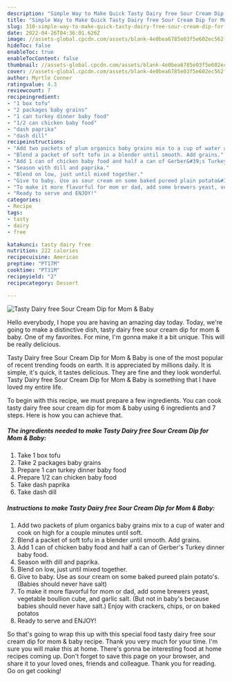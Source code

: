 ```yaml
---
description: "Simple Way to Make Quick Tasty Dairy free Sour Cream Dip for Mom & Baby"
title: "Simple Way to Make Quick Tasty Dairy free Sour Cream Dip for Mom & Baby"
slug: 310-simple-way-to-make-quick-tasty-dairy-free-sour-cream-dip-for-mom-and-amp-baby
date: 2022-04-26T04:36:01.626Z
image: //assets-global.cpcdn.com/assets/blank-4e0bea6785e03f5e602ec562f230caae08da540cada707380b4fe1bbebba43da.png
hideToc: false
enableToc: true
enableTocContent: false
thumbnail: //assets-global.cpcdn.com/assets/blank-4e0bea6785e03f5e602ec562f230caae08da540cada707380b4fe1bbebba43da.png
cover: //assets-global.cpcdn.com/assets/blank-4e0bea6785e03f5e602ec562f230caae08da540cada707380b4fe1bbebba43da.png
author: Myrtle Conner
ratingvalue: 4.3
reviewcount: 7
recipeingredient:
- "1 box tofu"
- "2 packages baby grains"
- "1 can turkey dinner baby food"
- "1/2 can chicken baby food"
- "dash paprika"
- "dash dill"
recipeinstructions:
- "Add two packets of plum organics baby grains mix to a cup of water and cook on high for a couple minutes until soft."
- "Blend a packet of soft tofu in a blender until smooth. Add grains."
- "Add 1 can of chicken baby food and half a can of Gerber&#39;s Turkey dinner baby food."
- "Season with dill and paprika."
- "Blend on low, just until mixed together."
- "Give to baby. Use as sour cream on some baked pureed plain potato&#39;s. (Babies should never have salt)"
- "To make it more flavorful for mom or dad, add some brewers yeast, vegetable boullion cube, and garlic salt. (But not in baby&#39;s because babies should never have salt.) Enjoy with crackers, chips, or on baked potatos"
- "Ready to serve and ENJOY!"
categories:
- Recipe
tags:
- tasty
- dairy
- free

katakunci: tasty dairy free 
nutrition: 222 calories
recipecuisine: American
preptime: "PT17M"
cooktime: "PT31M"
recipeyield: "2"
recipecategory: Dessert

---
```



![Tasty Dairy free Sour Cream Dip for Mom & Baby](//assets-global.cpcdn.com/assets/blank-4e0bea6785e03f5e602ec562f230caae08da540cada707380b4fe1bbebba43da.png)

Hello everybody, I hope you are having an amazing day today. Today, we're going to make a distinctive dish, tasty dairy free sour cream dip for mom & baby. One of my favorites. For mine, I'm gonna make it a bit unique. This will be really delicious.

Tasty Dairy free Sour Cream Dip for Mom & Baby is one of the most popular of recent trending foods on earth. It is appreciated by millions daily. It is simple, it's quick, it tastes delicious. They are fine and they look wonderful. Tasty Dairy free Sour Cream Dip for Mom & Baby is something that I have loved my entire life.




To begin with this recipe, we must prepare a few ingredients. You can cook tasty dairy free sour cream dip for mom & baby using 6 ingredients and 7 steps. Here is how you can achieve that.

<!--inarticleads1-->

##### The ingredients needed to make Tasty Dairy free Sour Cream Dip for Mom & Baby:

1. Take 1 box tofu
1. Take 2 packages baby grains
1. Prepare 1 can turkey dinner baby food
1. Prepare 1/2 can chicken baby food
1. Take dash paprika
1. Take dash dill




<!--inarticleads2-->

##### Instructions to make Tasty Dairy free Sour Cream Dip for Mom & Baby:

1. Add two packets of plum organics baby grains mix to a cup of water and cook on high for a couple minutes until soft.
1. Blend a packet of soft tofu in a blender until smooth. Add grains.
1. Add 1 can of chicken baby food and half a can of Gerber&#39;s Turkey dinner baby food.
1. Season with dill and paprika.
1. Blend on low, just until mixed together.
1. Give to baby. Use as sour cream on some baked pureed plain potato&#39;s. (Babies should never have salt)
1. To make it more flavorful for mom or dad, add some brewers yeast, vegetable boullion cube, and garlic salt. (But not in baby&#39;s because babies should never have salt.) Enjoy with crackers, chips, or on baked potatos
1. Ready to serve and ENJOY!



So that's going to wrap this up with this special food tasty dairy free sour cream dip for mom & baby recipe. Thank you very much for your time. I'm sure you will make this at home. There's gonna be interesting food at home recipes coming up. Don't forget to save this page on your browser, and share it to your loved ones, friends and colleague. Thank you for reading. Go on get cooking!
